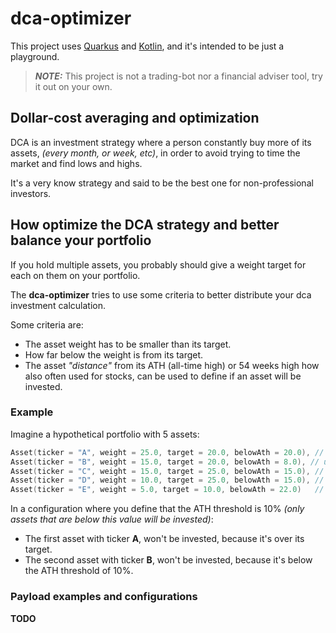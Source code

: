 # dca-optimizer

This project uses [Quarkus](https://quarkus.io) and [Kotlin](https://kotlinlang.org), and it's intended to be just a playground.

> **_NOTE:_**  This project is not a trading-bot nor a financial adviser tool, try it out on your own.

## Dollar-cost averaging and optimization

DCA is an investment strategy where a person constantly buy more of its assets, _(every month, or week, etc)_, in order to avoid trying to time the market and find lows and highs.

It's a very know strategy and said to be the best one for non-professional investors. 

## How optimize the DCA strategy and better balance your portfolio

If you hold multiple assets, you probably should give a weight target for each on them on your portfolio.

The **dca-optimizer** tries to use some criteria to better distribute your dca investment calculation.

Some criteria are:

- The asset weight has to be smaller than its target.
- How far below the weight is from its target.
- The asset _"distance"_ from its ATH (all-time high) or 54 weeks high how also often used for stocks, can be used to define if an asset will be invested.

### Example

Imagine a hypothetical portfolio with 5 assets:

```kotlin
Asset(ticker = "A", weight = 25.0, target = 20.0, belowAth = 20.0), // over-target
Asset(ticker = "B", weight = 15.0, target = 20.0, belowAth = 8.0), // under-target but too close to ATH
Asset(ticker = "C", weight = 15.0, target = 25.0, belowAth = 15.0), // under-target
Asset(ticker = "D", weight = 10.0, target = 25.0, belowAth = 15.0), // under-target
Asset(ticker = "E", weight = 5.0, target = 10.0, belowAth = 22.0)   // under-target
```

In a configuration where you define that the ATH threshold is 10% _(only assets that are below this value will be invested)_:

- The first asset with ticker **A**, won't be invested, because it's over its target. 
- The second asset with ticker **B**, won't be invested, because it's below the ATH threshold of 10%.

### Payload examples and configurations

**TODO**
